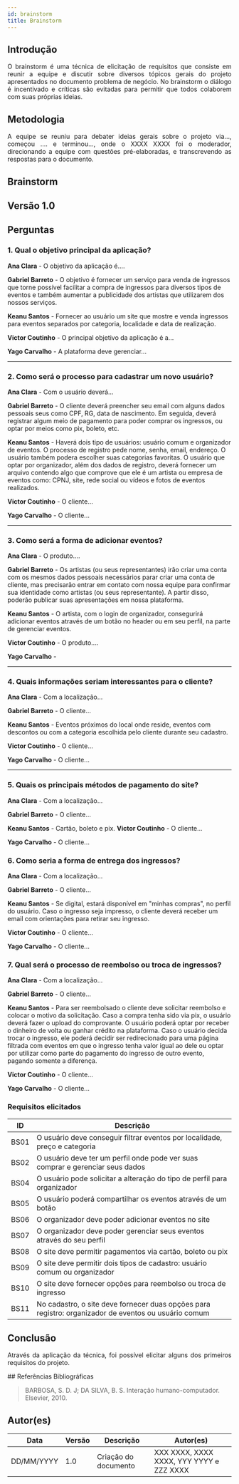 ```yaml
---
id: brainstorm
title: Brainstorm
---
```

 
## Introdução
<p align = "justify">
O brainstorm é uma técnica de elicitação de requisitos que consiste em reunir a equipe e discutir sobre diversos tópicos gerais do projeto apresentados no documento problema de negócio. No brainstorm o diálogo é incentivado e críticas são evitadas para permitir que todos colaborem com suas próprias ideias.
</p>
 
## Metodologia
<p align = "justify">
A equipe se reuniu para debater ideias gerais sobre o projeto via..., começou .... e terminou..., onde o XXXX XXXX foi o moderador, direcionando a equipe com questões pré-elaboradas, e transcrevendo as respostas para o documento.
</p>
 
## Brainstorm
 
## Versão 1.0
 
## Perguntas
 
### 1. Qual o objetivo principal da aplicação?
 
<p align = "justify">
<b>Ana Clara</b> - O objetivo da aplicação é....

<b>Gabriel Barreto</b> - O objetivo é fornecer um serviço para venda de ingressos que torne possível facilitar a compra de ingressos para diversos tipos de eventos e também aumentar a publicidade dos artistas que utilizarem dos nossos serviços.
</p>
 
<b>Keanu Santos</b> - Fornecer ao usuário um site que mostre e venda ingressos para eventos separados por categoria, localidade e data de realização.

<b>Victor Coutinho</b> - O principal objetivo da aplicação é a...
 
<b>Yago Carvalho</b> - A plataforma deve gerenciar...
</p>
 
---
 
### 2. Como será o processo para cadastrar um novo usuário?
 
<p align = "justify">
<b>Ana Clara</b> - Com o usuário deverá...

<b>Gabriel Barreto</b> - O cliente deverá preencher seu email com alguns dados pessoais seus como CPF, RG, data de nascimento. Em seguida, deverá registrar algum meio de pagamento para poder comprar os ingressos, ou optar por meios como pix, boleto, etc.
 
<b>Keanu Santos</b> - Haverá dois tipo de usuários: usuário comum e organizador de eventos. O processo de registro pede nome, senha, email, endereço. O usuário também podera escolher suas categorias favoritas. O usuário que optar por organizador, além dos dados de registro, deverá fornecer um arquivo contendo algo que comprove que ele é um artista ou empresa de eventos como: CPNJ, site, rede social ou vídeos e fotos de eventos realizados.

<b>Victor Coutinho</b> - O cliente...
 
<b>Yago Carvalho</b> - O cliente...
 
---
 
### 3. Como será a forma de adicionar eventos?
 
<p align = "justify">
<b>Ana Clara</b> - O produto....

<b>Gabriel Barreto</b> - Os artistas (ou seus representantes) irão criar uma conta com os mesmos dados pessoais necessários parar criar uma conta de cliente, mas precisarão entrar em contato com nossa equipe para confirmar sua identidade como artistas (ou seus representante). A partir disso, poderão publicar suas apresentações em nossa plataforma.
 
<b>Keanu Santos</b> - O artista, com o login de organizador, consegurirá adicionar eventos através de um botão no header ou em seu perfil, na parte de gerenciar eventos.
 
<b>Victor Coutinho</b> - O produto....

<b>Yago Carvalho</b> - 

 
---
 
### 4. Quais informações seriam interessantes para o cliente?
<p align = "justify">
<b>Ana Clara</b> - Com a localização...
 
<b>Gabriel Barreto</b> - O cliente...
 
<b>Keanu Santos</b> - Eventos próximos do local onde reside, eventos com descontos ou com a categoria escolhida pelo cliente durante seu cadastro.

<b>Victor Coutinho</b> - O cliente...

<b>Yago Carvalho</b> - O cliente...
 
---
 
### 5. Quais os principais métodos de pagamento do site?
<p align = "justify">
<b>Ana Clara</b> - Com a localização...
 
<b>Gabriel Barreto</b> - O cliente...
 
<b>Keanu Santos</b> - Cartão, boleto e pix.
<b>Victor Coutinho</b> - O cliente...

<b>Yago Carvalho</b> - O cliente...
 
### 6. Como seria a forma de entrega dos ingressos?
<p align = "justify">
<b>Ana Clara</b> - Com a localização...
 
<b>Gabriel Barreto</b> - O cliente...
 
<b>Keanu Santos</b> - Se digital, estará disponível em "minhas compras", no perfil do usuário. Caso o ingresso seja impresso, o cliente deverá receber um email com orientações para retirar seu ingresso.

<b>Victor Coutinho</b> - O cliente...

<b>Yago Carvalho</b> - O cliente...

### 7. Qual será o processo de reembolso ou troca de ingressos?
<p align = "justify">
<b>Ana Clara</b> - Com a localização...
 
<b>Gabriel Barreto</b> - O cliente...
 
<b>Keanu Santos</b> - Para ser reembolsado o cliente deve solicitar reembolso e colocar o motivo da solicitação. Caso a compra tenha sido via pix, o usuário deverá fazer o upload do comprovante. O usuário poderá optar por receber o dinheiro de volta ou ganhar crédito na plataforma. Caso o usuário decida trocar o ingresso, ele poderá decidir ser redirecionado para uma página filtrada com eventos em que o ingresso tenha valor igual ao dele ou optar por utilizar como parte do pagamento do ingresso de outro evento, pagando somente a diferença.

<b>Victor Coutinho</b> - O cliente...

<b>Yago Carvalho</b> - O cliente...
 
### Requisitos elicitados
 
|ID|Descrição|
|----|-------------|
|BS01| O usuário deve conseguir filtrar eventos por localidade, preço e categoria|
|BS02| O usuário deve ter um perfil onde pode ver suas comprar e gerenciar seus dados|
|BS04| O usuário pode solicitar a alteração do tipo de perfil para organizador|
|BS05| O usuário poderá compartilhar os eventos através de um botão|
|BS06| O organizador deve poder adicionar eventos no site|
|BS07| O organizador deve poder gerenciar seus eventos através do seu perfil|
|BS08| O site deve permitir pagamentos via cartão, boleto ou pix|
|BS09| O site deve permitir dois tipos de cadastro: usuário comum ou organizador|
|BS10| O site deve fornecer opções para reembolso ou troca de ingresso|
|BS11| No cadastro, o site deve fornecer duas opções para registro: organizador de eventos ou usuário comum|

 
## Conclusão
<p align = "justify">
Através da aplicação da técnica, foi possível elicitar alguns dos primeiros requisitos do projeto.
</p>
## Referências Bibliográficas
 
> BARBOSA, S. D. J; DA SILVA, B. S. Interação humano-computador. Elsevier, 2010.
 
 
## Autor(es)
| Data | Versão | Descrição | Autor(es) |
| -- | -- | -- | -- |
| DD/MM/YYYY | 1.0 | Criação do documento | XXX XXXX, XXXX XXXX, YYY YYYY e ZZZ XXXX |
